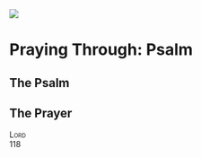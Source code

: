 <img class="intro-right" src="/images/art-paris-psalter.jpg">

# Praying Through: Psalm

## The Psalm

## The Prayer

<div style="font-variant: small-caps;">
Lord
</div>

<div class="poetry">

</div>
 118
